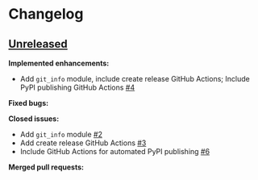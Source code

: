 # Changelog

## [Unreleased](https://github.com/UAL-ODIS/redata_commons/tree/HEAD)

**Implemented enhancements:**
 - Add `git_info` module, include create release GitHub Actions; Include PyPI
   publishing GitHub Actions [#4](github.com/UAL-ODIS/redata_commons/pull/4)

**Fixed bugs:**

**Closed issues:**
 - Add `git_info` module [#2](http://github.com/UAL-ODIS/redata_commons/issues/2)
 - Add create release GitHub Actions [#3](http://github.com/UAL-ODIS/redata_commons/issues/3)
 - Include GitHub Actions for automated PyPI publishing [#6](http://github.com/UAL-ODIS/redata_commons/issues/2)
   
**Merged pull requests:**

<!-- TEMPLATE
## [vXX.YY.ZZ](https://github.com/UAL-ODIS/redata_commons/tree/vXX.YY.ZZ) (YYYY-MM-DD)

**Implemented enhancements:**
 - `______` [#XX](http://github.com/UAL-ODIS/redata_commons/pull/XX)

**Fixed bugs:**
 - `______` [#XX](http://github.com/UAL-ODIS/redata_commons/issues/XX)

**Closed issues:**
 - `______` [#XX](http://github.com/UAL-ODIS/redata_commons/issues/XX)

**Merged pull requests:**
 - `______` [#XX](http://github.com/UAL-ODIS/redata_commons/pull/XX)

-->

